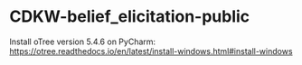 # CDKW-belief_elicitation-public

Install oTree version 5.4.6 on PyCharm: https://otree.readthedocs.io/en/latest/install-windows.html#install-windows
